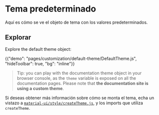 # Tema predeterminado

<p class="description">Aquí es cómo se ve el objeto de tema con los valores predeterminados.</p>

## Explorar

Explore the default theme object:

{{"demo": "pages/customization/default-theme/DefaultTheme.js", "hideToolbar": true, "bg": "inline"}}

> Tip: you can play with the documentation theme object in your browser console, as the `theme` variable is exposed on all the documentation pages. Please note that **the documentation site is using a custom theme**.

<!-- #default-branch-switch -->

Si deseas obtener más información sobre cómo se monta el tema, echa un vistazo a [`material-ui/style/createTheme.js`](https://github.com/mui-org/material-ui/blob/next/packages/material-ui/src/styles/createTheme.js), y los imports que utiliza `createTheme`.

